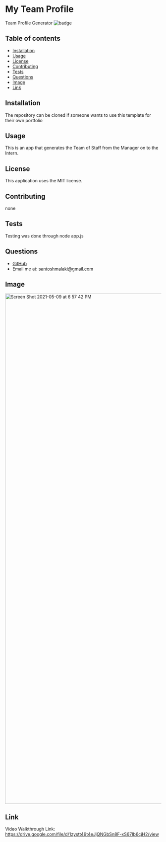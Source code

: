 # My Team Profile

Team Profile Generator
![badge](https://img.shields.io/static/v1?label=license&message=MIT&color=green)

## Table of contents

- [Installation](#installation)
- [Usage](#usage)
- [License](#license)
- [Contributing](#contributing)
- [Tests](#tests)
- [Questions](#questions)
- [Image](#image)
- [Link](#link) 

## Installation

The repository can be cloned if someone wants to use this template for their own portfolio

## Usage
This is an app that generates the Team of Staff from the Manager on to the Intern.

## License

This application uses the MIT license.

## Contributing

none

## Tests

Testing was done through node app.js

## Questions

- [GitHub](https://github.com/smalakidev)
- Email me at: santoshmalaki@gmail.com

## Image
<img width="1644" alt="Screen Shot 2021-05-09 at 6 57 42 PM" src="https://user-images.githubusercontent.com/61706566/117589600-8d10d280-b0f8-11eb-900a-dfc759dccef3.png">



## Link

Video Walkthrough Link:   https://drive.google.com/file/d/1zystt49t4eJjQNGbSn8F-xS67Ib6cjH2/view


